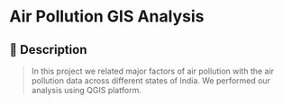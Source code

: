 # Air Pollution GIS Analysis

## 📄 Description
> In this project we related major factors of air pollution with the air pollution data across different states of India. We performed our analysis using QGIS platform.
